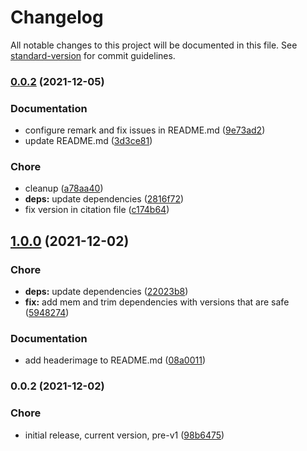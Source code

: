 # Changelog

All notable changes to this project will be documented in this file. See [standard-version](https://github.com/conventional-changelog/standard-version) for commit guidelines.

### [0.0.2](https://github.com/dnb-org/dnb-hugo-netlification/compare/v1.0.0...v0.0.2) (2021-12-05)


### Documentation

* configure remark and fix issues in README.md ([9e73ad2](https://github.com/dnb-org/dnb-hugo-netlification/commit/9e73ad26fab2d0d304a1ba0c5be328f48e69a22b))
* update README.md ([3d3ce81](https://github.com/dnb-org/dnb-hugo-netlification/commit/3d3ce810b239094b10b24b067219d2194ea09a8d))


### Chore

* cleanup ([a78aa40](https://github.com/dnb-org/dnb-hugo-netlification/commit/a78aa4067ece8bb5d02a79217ba8e2c739314a30))
* **deps:** update dependencies ([2816f72](https://github.com/dnb-org/dnb-hugo-netlification/commit/2816f720a9820bb03c116e5bace84eafd584b4b5))
* fix version in citation file ([c174b64](https://github.com/dnb-org/dnb-hugo-netlification/commit/c174b6478c2c5e588090b1d0ff056e4f812523cc))

## [1.0.0](https://github.com/dnb-org/dnb-hugo-netlification/compare/v0.0.2...v1.0.0) (2021-12-02)


### Chore

* **deps:** update dependencies ([22023b8](https://github.com/dnb-org/dnb-hugo-netlification/commit/22023b821fed68744b257d7ef274adcc99134ada))
* **fix:** add mem and trim dependencies with versions that are safe ([5948274](https://github.com/dnb-org/dnb-hugo-netlification/commit/59482741dec8fed90b91d3c3a16a393e58613b48))


### Documentation

* add headerimage to README.md ([08a0011](https://github.com/dnb-org/dnb-hugo-netlification/commit/08a0011c58148f881284fdd9a79a5d7731673f5e))

### 0.0.2 (2021-12-02)


### Chore

* initial release, current version, pre-v1 ([98b6475](https://github.com/dnb-org/dnb-hugo-netlification/commit/98b64757206d0a5a3eddbb76392217f56ef2d0bf))
